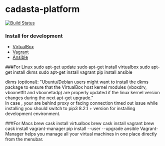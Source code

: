 
# cadasta-platform

[![Build Status](https://travis-ci.org/Cadasta/cadasta-platform.svg?branch=master)](https://travis-ci.org/Cadasta/cadasta-platform)


### Install for development

- [VirtualBox](https://www.virtualbox.org/)
- [Vagrant](https://www.vagrantup.com/)
- [Ansible](https://www.ansible.com/)


###For Linux
      sudo apt-get update
      sudo apt-get install virtualbox
      sudo apt-get install dkms
      sudo apt-get install vagrant
      pip install ansible

dkms (optional): "Ubuntu/Debian users might want to install the dkms package to ensure that the VirtualBox host kernel modules (vboxdrv, vboxnetflt and vboxnetadp) are properly updated if the linux kernel version changes during the next apt-get upgrade."<br>
In case , your are behind proxy or facing connection timed out issue while installing you should switch to pip3 8.2.1 + version for installing development environment.

###For Macs
      brew cask install virtualbox
      brew cask install vagrant
      brew cask install vagrant-manager
      pip install --user --upgrade ansible
Vagrant-Manager helps you manage all your virtual machines in one place directly from the menubar.



